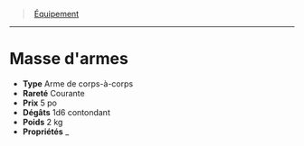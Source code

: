 ﻿---
!EquipmentItem
Type: Arme de corps-à-corps
Price: 5 po
Weight: 2 kg
Rarity: Courante
Damages: 1d6 contondant
Properties: _
Id: equipment_hd.md#masse-darmes
ParentLink: equipment_hd.md#Équipement
Name: Masse d'armes
ParentName: Équipement
NameLevel: 1
Attributes:
  Name: Masse d'armes
  Markdown: >+
    # <!--Name-->Masse d'armes<!--/Name-->


    - **Type** <!--Type-->Arme de corps-à-corps<!--/Type-->

    - **Rareté** <!--Rarity-->Courante<!--/Rarity-->

    - **Prix** <!--Price-->5 po<!--/Price-->

    - **Dégâts** <!--Damages-->1d6 contondant<!--/Damages-->

    - **Poids** <!--Weight-->2 kg<!--/Weight-->

    - **Propriétés** <!--Properties-->_<!--/Properties-->

  Type: Arme de corps-à-corps
  Rarity: Courante
  Price: 5 po
  Damages: 1d6 contondant
  Weight: 2 kg
  Properties: _
AttributesDictionary: >+
  Name: Masse d'armes

  Markdown: >+

    # <!--Name-->Masse d'armes<!--/Name-->





    - **Type** <!--Type-->Arme de corps-à-corps<!--/Type-->



    - **Rareté** <!--Rarity-->Courante<!--/Rarity-->



    - **Prix** <!--Price-->5 po<!--/Price-->



    - **Dégâts** <!--Damages-->1d6 contondant<!--/Damages-->



    - **Poids** <!--Weight-->2 kg<!--/Weight-->



    - **Propriétés** <!--Properties-->_<!--/Properties-->



  Type: Arme de corps-à-corps

  Rarity: Courante

  Price: 5 po

  Damages: 1d6 contondant

  Weight: 2 kg

  Properties: _

---
> [Équipement](hd_equipment.md)

---

# Masse d'armes

- **Type** Arme de corps-à-corps
- **Rareté** Courante
- **Prix** 5 po
- **Dégâts** 1d6 contondant
- **Poids** 2 kg
- **Propriétés** _

